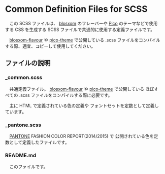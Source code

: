 Common Definition Files for SCSS
===============

　この SCSS ファイルは、
[blosxom][blosxom] のフレーバーや
[Pico][pico] のテーマなどで使用する CSS を生成する
SCSS ファイルで共通的に使用する定義ファイルです。

　[blosxom-flavour][1] や [pico-theme][2] で公開している
\.scss ファイルをコンパイルする際、適宜、コピーして使用してください。



ファイルの説明
---------------

### _common.scss

　共通定義ファイル。
[blosxom-flavour][1] や [pico-theme][2] で公開している
ほぼすべての .scss ファイルをコンパイルする際に必要です。

　主に HTML で定義されている色の定義や
フォントセットを定数として定義しています。



### _pantone.scss

　[PANTONE](http://www.pantone.com/) FASHION COLOR REPORT\(2014/2015\) で
公開されている色を定数として定義したファイルです。



### README.md

　このファイルです。

[1]:https://github.com/ellinikonblue/blosxom-flavour
[2]:https://github.com/ellinikonblue/pico-theme
[pico]:http://pico.dev7studios.com/
[blosxom]:http://blosxom.sourceforge.net/
